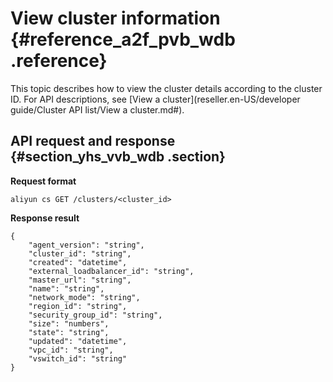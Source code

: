 # View cluster information {#reference_a2f_pvb_wdb .reference}

This topic describes how to view the cluster details according to the cluster ID. For API descriptions, see [View a cluster](reseller.en-US/developer guide/Cluster API list/View a cluster.md#).

## API request and response {#section_yhs_vvb_wdb .section}

**Request format**

```
aliyun cs GET /clusters/<cluster_id>
```

**Response result**

```
{
    "agent_version": "string",
    "cluster_id": "string",
    "created": "datetime",
    "external_loadbalancer_id": "string",
    "master_url": "string",
    "name": "string",
    "network_mode": "string",
    "region_id": "string",
    "security_group_id": "string",
    "size": "numbers",
    "state": "string",
    "updated": "datetime",
    "vpc_id": "string",
    "vswitch_id": "string"
}
```

